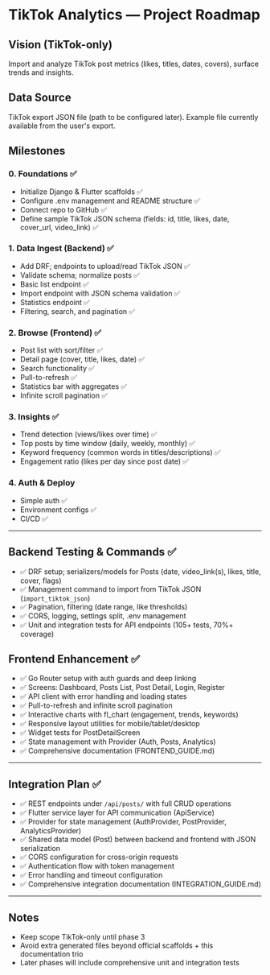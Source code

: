 # TikTok Analytics — Project Roadmap

## Vision (TikTok-only)

Import and analyze TikTok post metrics (likes, titles, dates, covers), surface trends and insights.

## Data Source

TikTok export JSON file (path to be configured later). Example file currently available from the user's export.

## Milestones

### 0. Foundations ✅

- Initialize Django & Flutter scaffolds ✅
- Configure .env management and README structure ✅
- Connect repo to GitHub ✅
- Define sample TikTok JSON schema (fields: id, title, likes, date, cover_url, video_link) ✅

### 1. Data Ingest (Backend) ✅

- Add DRF; endpoints to upload/read TikTok JSON ✅
- Validate schema; normalize posts ✅
- Basic list endpoint ✅
- Import endpoint with JSON schema validation ✅
- Statistics endpoint ✅
- Filtering, search, and pagination ✅

### 2. Browse (Frontend) ✅

- Post list with sort/filter ✅
- Detail page (cover, title, likes, date) ✅
- Search functionality ✅
- Pull-to-refresh ✅
- Statistics bar with aggregates ✅
- Infinite scroll pagination ✅

### 3. Insights ✅

- Trend detection (views/likes over time) ✅
- Top posts by time window (daily, weekly, monthly) ✅
- Keyword frequency (common words in titles/descriptions) ✅
- Engagement ratio (likes per day since post date) ✅

### 4. Auth & Deploy

- Simple auth ✅
- Environment configs ✅
- CI/CD ✅

---

## Backend Testing & Commands ✅

- ✅ DRF setup; serializers/models for Posts (date, video_link(s), likes, title, cover, flags)
- ✅ Management command to import from TikTok JSON (`import_tiktok_json`)
- ✅ Pagination, filtering (date range, like thresholds)
- ✅ CORS, logging, settings split, .env management
- ✅ Unit and integration tests for API endpoints (105+ tests, 70%+ coverage)

## Frontend Enhancement ✅

- ✅ Go Router setup with auth guards and deep linking
- ✅ Screens: Dashboard, Posts List, Post Detail, Login, Register
- ✅ API client with error handling and loading states
- ✅ Pull-to-refresh and infinite scroll pagination
- ✅ Interactive charts with fl_chart (engagement, trends, keywords)
- ✅ Responsive layout utilities for mobile/tablet/desktop
- ✅ Widget tests for PostDetailScreen
- ✅ State management with Provider (Auth, Posts, Analytics)
- ✅ Comprehensive documentation (FRONTEND_GUIDE.md)

---

## Integration Plan ✅

- ✅ REST endpoints under `/api/posts/` with full CRUD operations
- ✅ Flutter service layer for API communication (ApiService)
- ✅ Provider for state management (AuthProvider, PostProvider, AnalyticsProvider)
- ✅ Shared data model (Post) between backend and frontend with JSON serialization
- ✅ CORS configuration for cross-origin requests
- ✅ Authentication flow with token management
- ✅ Error handling and timeout configuration
- ✅ Comprehensive integration documentation (INTEGRATION_GUIDE.md)

---

## Notes

- Keep scope TikTok-only until phase 3
- Avoid extra generated files beyond official scaffolds + this documentation trio
- Later phases will include comprehensive unit and integration tests
